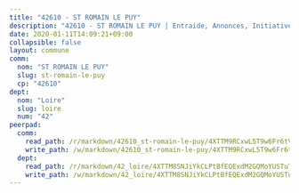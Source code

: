 ```yaml
---
title: "42610 - ST ROMAIN LE PUY"
description: "42610 - ST ROMAIN LE PUY | Entraide, Annonces, Initiatives"
date: 2020-01-11T14:09:21+09:00
collapsible: false
layout: commune
comm:
  nom: "ST ROMAIN LE PUY"
  slug: st-romain-le-puy
  cp: "42610"
dept:
  nom: "Loire"
  slug: loire
  num: "42"
peerpad:
  comm:
    read_path: /r/markdown/42610_st-romain-le-puy/4XTTM9RCxwL5T9w6Fr6tVt26CoisGH9aUQP9Kenq5EXsAcPhe
    write_path: /w/markdown/42610_st-romain-le-puy/4XTTM9RCxwL5T9w6Fr6tVt26CoisGH9aUQP9Kenq5EXsAcPhe-K3TgUMTXcWXsguNjLfCHi8qJV4r8R9eJU5GBvUjtwA4gTCjCSpNc6bstmxfNvsYPKEiZVVf1KJsJq6SJxV7YFdXtGKuD1MRfP4tYN19dG2sjo4xCxm1cy61Jz4EiGWqptz83W61S
  dept:
    read_path: /r/markdown/42_loire/4XTTM8SNJiYkCLPtBfEQExdM2GQMoYUSTuTytLrQfQVaaYJeW
    write_path: /w/markdown/42_loire/4XTTM8SNJiYkCLPtBfEQExdM2GQMoYUSTuTytLrQfQVaaYJeW-K3TgUi5YJecchkttgL3M6Pu99u8hH2akRrHDb4XXZXATCvGiyzrNbe23fQbzNYiKWDR2re6vQN4Gxv5BQ2dayjGg1AqxtpHRtgi6cm74UeqjVtXM2ZJFa6mvBKTRc4s3X6tJYycN
---
```


